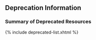 ## Deprecation Information


### Summary of Deprecated Resources

{% include deprecated-list.xhtml %}
